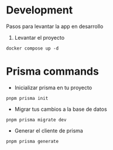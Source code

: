 # Development

Pasos para levantar la app en desarrollo

1. Levantar el proyecto

```
docker compose up -d
```

# Prisma commands

-   Inicializar prisma en tu proyecto

```
pnpm prisma init
```

-   Migrar tus cambios a la base de datos

```
pnpm prisma migrate dev
```

-   Generar el cliente de prisma

```
pnpm prisma generate
```
